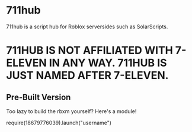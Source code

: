 # 711hub
711hub is a script hub for Roblox serversides such as SolarScripts.

# 711HUB IS NOT AFFILIATED WITH 7-ELEVEN IN ANY WAY. 711HUB IS JUST NAMED AFTER 7-ELEVEN.
## Pre-Built Version
Too lazy to build the rbxm yourself? Here's a module!

require(18679776039).launch("username")

